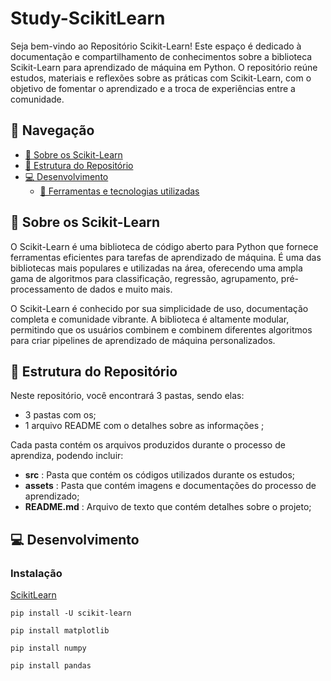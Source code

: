 # Study-ScikitLearn

Seja bem-vindo ao Repositório Scikit-Learn! Este espaço é dedicado à documentação e compartilhamento de conhecimentos sobre a biblioteca Scikit-Learn para aprendizado de máquina em Python. O repositório reúne estudos, materiais e reflexões sobre as práticas com Scikit-Learn, com o objetivo de fomentar o aprendizado e a troca de experiências entre a comunidade.

## 📌 Navegação

- [📝 Sobre os Scikit-Learn](#introdução)
- [📁 Estrutura do Repositório](#estrutura-do-repositorio)
- [💻 Desenvolvimento](#desenvolvimento)
  - [🔧 Ferramentas e tecnologias utilizadas](#ferramentas-e-tecnologias-utilizadas)


## 📝 Sobre os Scikit-Learn

O Scikit-Learn é uma biblioteca de código aberto para Python que fornece ferramentas eficientes para tarefas de aprendizado de máquina. É uma das bibliotecas mais populares e utilizadas na área, oferecendo uma ampla gama de algoritmos para classificação, regressão, agrupamento, pré-processamento de dados e muito mais.

O Scikit-Learn é conhecido por sua simplicidade de uso, documentação completa e comunidade vibrante. A biblioteca é altamente modular, permitindo que os usuários combinem e combinem diferentes algoritmos para criar pipelines de aprendizado de máquina personalizados.


## 📁 Estrutura do Repositório


Neste repositório, você encontrará 3 pastas, sendo elas:
- 3 pastas com os;
- 1 arquivo README com o detalhes sobre as informações ;

Cada pasta contém os arquivos produzidos durante o processo de aprendiza, podendo incluir:
- __src__ : Pasta que contém os códigos utilizados durante os estudos; 
- __assets__ : Pasta que contém imagens e documentações do processo de aprendizado;
- __README.md__ : Arquivo de texto que contém detalhes sobre o projeto;


## 💻 Desenvolvimento

### Instalação

[ScikitLearn](https://scikit-learn.org/stable/)

```
pip install -U scikit-learn
```

```
pip install matplotlib
```

```
pip install numpy
```

```
pip install pandas
```
